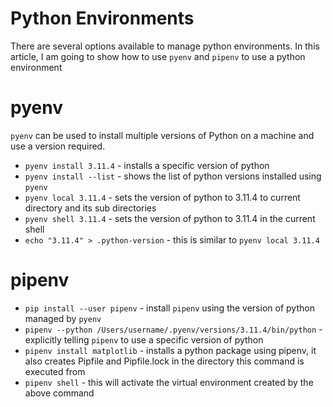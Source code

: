 # Python Environments
There are several options available to manage python environments. In this article, I am going to show how to use `pyenv` and `pipenv` to use a python environment

# pyenv
`pyenv` can be used to install multiple versions of Python on a machine and use a version required.
* `pyenv install 3.11.4` - installs a specific version of python
* `pyenv install --list` - shows the list of python versions installed using `pyenv`
* `pyenv local 3.11.4` - sets the version of python to 3.11.4 to current directory and its sub directories
* `pyenv shell 3.11.4` - sets the version of python to 3.11.4 in the current shell
* `echo "3.11.4" > .python-version` - this is similar to `pyenv local 3.11.4`

# pipenv
* `pip install --user pipenv` - install `pipenv` using the version of python managed by `pyenv`
* `pipenv --python /Users/username/.pyenv/versions/3.11.4/bin/python` - explicitly telling `pipenv` to use a specific version of python
* `pipenv install matplotlib` - installs a python package using pipenv, it also creates Pipfile and Pipfile.lock in the directory this command is executed from
* `pipenv shell` - this will activate the virtual environment created by the above command
